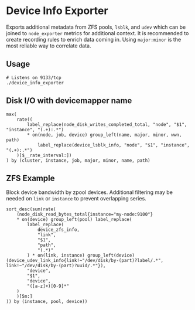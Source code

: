 # Device Info Exporter
Exports additional metadata from ZFS pools, `lsblk`, and `udev` which can be joined to `node_exporter` metrics for additional context.
It is recommended to create recording rules to enrich data coming in. Using `major:minor` is the most reliable way to correlate data.

## Usage
```
# Listens on 9133/tcp
./device_info_exporter
```

## Disk I/O with devicemapper name
```
max(
    rate((
        label_replace(node_disk_writes_completed_total, "node", "$1", "instance", "(.+):.*") 
        * on(node, job, device) group_left(name, major, minor, wwn, path) 
            label_replace(device_lsblk_info, "node", "$1", "instance", "(.+):.*")
    )[$__rate_interval:])
) by (cluster, instance, job, major, minor, name, path)
```

## ZFS Example
Block device bandwidth by zpool devices. Additional filtering may be needed on `link` or `instance` to prevent overlapping series.
```
sort_desc(sum(rate(
    (node_disk_read_bytes_total{instance="my-node:9100"}
    * on(device) group_left(pool) label_replace(
        label_replace(
            device_zfs_info,
            "link",
            "$1",
            "path",
            "(.*)"
        ) * on(link, instance) group_left(device) (device_udev_link_info{link!~"/dev/disk/by-(part)?label/.*", link!~"/dev/disk/by-(part)?uuid/.*"}),
        "device",
        "$1",
        "device",
        "([a-z]+)[0-9]*"
    )
    )[5m:]
)) by (instance, pool, device))
```